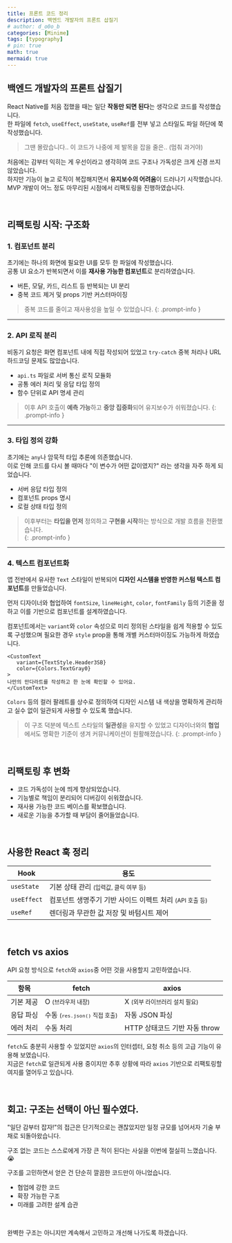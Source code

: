 ```yaml
---
title: 프론트 코드 정리
description: 백엔드 개발자의 프론트 삽질기
# author: d_o0o_b
categories: [Minime]
tags: [typography]
# pin: true
math: true
mermaid: true
---
```


## 백엔드 개발자의 프론트 삽질기

React Native를 처음 접했을 때는 일단 **작동만 되면 된다**는 생각으로 코드를 작성했습니다.  
한 파일에 `fetch`, `useEffect`, `useState`, `useRef`를 전부 넣고 스타일도 파일 하단에 쭉 작성했습니다.

> 그땐 몰랐습니다.. 이 코드가 나중에 제 발목을 잡을 줄은.. (멈춰 과거야)

처음에는 감부터 익히는 게 우선이라고 생각히여 코드 구조나 가독성은 크게 신경 쓰지 않았습니다.   
하지만 기능이 늘고 로직이 복잡해지면서 **유지보수의 어려움**이 드러나기 시작했습니다.  
MVP 개발이 어느 정도 마무리된 시점에서 리팩토링을 진행하였습니다.


<br/>


## 리팩토링 시작: 구조화

### 1. 컴포넌트 분리

초기에는 하나의 화면에 필요한 UI를 모두 한 파일에 작성했습니다.  
공통 UI 요소가 반복되면서 이를 **재사용 가능한 컴포넌트**로 분리하였습니다.

- 버튼, 모달, 카드, 리스트 등 반복되는 UI 분리
- 중복 코드 제거 및 props 기반 커스터마이징

> 중복 코드를 줄이고 재사용성을 높일 수 있었습니다.
{: .prompt-info }


---


### 2. API 로직 분리

비동기 요청은 화면 컴포넌트 내에 직접 작성되어 있었고 `try-catch` 중복 처리나 URL 하드코딩 문제도 많았습니다.

- `api.ts` 파일로 서버 통신 로직 모듈화
- 공통 에러 처리 및 응답 타입 정의
- 함수 단위로 API 명세 관리

> 이후 API 호출이 **예측 가능**하고 **중앙 집중화**되어 유지보수가 쉬워졌습니다.
{: .prompt-info }


---


### 3. 타입 정의 강화

초기에는 `any`나 암묵적 타입 추론에 의존했습니다.  
이로 인해 코드를 다시 볼 때마다 "이 변수가 어떤 값이였지?" 라는 생각을 자주 하게 되었습니다.

- 서버 응답 타입 정의
- 컴포넌트 props 명시
- 로컬 상태 타입 정의

> 이후부터는 **타입을 먼저** 정의하고 **구현을 시작**하는 방식으로 개발 흐름을 전환했습니다.  
{: .prompt-info }


---


### 4. 텍스트 컴포넌트화

앱 전반에서 유사한 `Text` 스타일이 반복되어 **디자인 시스템을 반영한 커스텀 텍스트 컴포넌트**를 만들었습니다.

먼저 디자이너와 협업하여 `fontSize`, `lineHeight`, `color`, `fontFamily` 등의 기준을 정하고 이를 기반으로 컴포넌트를 설계하였습니다.

컴포넌트에서는 `variant`와 `color` 속성으로 미리 정의된 스타일을 쉽게 적용할 수 있도록 구성했으며 필요한 경우 `style` prop을 통해 개별 커스터마이징도 가능하게 하였습니다.


```tsx
<CustomText
   variant={TextStyle.Header3SB}
   color={Colors.TextGray0}
>
나만의 만다라트를 작성하고 한 눈에 확인할 수 있어요.
</CustomText>
```

`Colors` 등의 컬러 팔레트를 상수로 정의하여 디자인 시스템 내 색상을 명확하게 관리하고 실수 없이 일관되게 사용할 수 있도록 했습니다.

> 이 구조 덕분에 텍스트 스타일의 **일관성**을 유지할 수 있었고 디자이너와의 **협업**에서도 명확한 기준이 생겨 커뮤니케이션이 원활해졌습니다.
{: .prompt-info }

<br/>


## 리팩토링 후 변화

- 코드 가독성이 눈에 띄게 향상되었습니다.
- 기능별로 책임이 분리되어 디버깅이 쉬워졌습니다.
- 재사용 가능한 코드 베이스를 확보했습니다.
- 새로운 기능을 추가할 때 부담이 줄어들었습니다.



<br/>


## 사용한 React 훅 정리

| Hook        | 용도                                 |
| ----------- | ---------------------------------- |
| `useState`  | 기본 상태 관리 <small>(입력값, 클릭 여부 등)</small>            |
| `useEffect` | 컴포넌트 생명주기 기반 사이드 이펙트 처리 <small>(API 호출 등)</small> |
| `useRef`    | 렌더링과 무관한 값 저장 및 바텀시트 제어            |


<br/>


## fetch vs axios
API 요청 방식으로 `fetch`와 `axios`중 어떤 것을 사용할지 고민하였습니다.

| 항목    | fetch             | axios                 |
| ----- | ----------------- | --------------------- |
| 기본 제공 | O <small>(브라우저 내장)</small>       | X <small>(외부 라이브러리 설치 필요)</small>    |
| 응답 파싱 | 수동 <small>(`res.json()` 직접 호출)</small> | 자동 JSON 파싱                   |
| 에러 처리 | 수동 처리            | HTTP 상태코드 기반 자동 throw |


<!-- | 응답 처리     | `res.json()` 등 직접 파싱     | 자동으로 JSON 파싱               | -->
<!-- | 에러 처리     | 200이 아니어도 에러 아님       | 상태코드 기준으로 에러 throw     | -->
<!-- | 인터셉터 등 고급 기능 | ❌ (직접 구현해야 함)       | ✅ (인터셉터, 취소 토큰 등 제공) | -->

`fetch`도 충분히 사용할 수 있었지만 `axios`의 인터셉터, 요청 취소 등의 고급 기능이 유용해 보였습니다.   
지금은 `fetch`로 일관되게 사용 중이지만 추후 상황에 따라 `axios` 기반으로 리팩토링할 여지를 열어두고 있습니다.


<br/>


## 회고: 구조는 선택이 아닌 필수였다.
"일단 감부터 잡자!"의 접근은 단기적으로는 괜찮았지만 일정 규모를 넘어서자 기술 부채로 되돌아왔습니다.

구조 없는 코드는 스스로에게 가장 큰 적이 된다는 사실을 이번에 절실히 느꼈습니다. 😭

구조를 고민하면서 얻은 건 단순히 깔끔한 코드만이 아니었습니다.
- 협업에 강한 코드
- 확장 가능한 구조
- 미래를 고려한 설계 습관

<br/>

완벽한 구조는 아니지만 계속해서 고민하고 개선해 나가도록 하겠습니다.